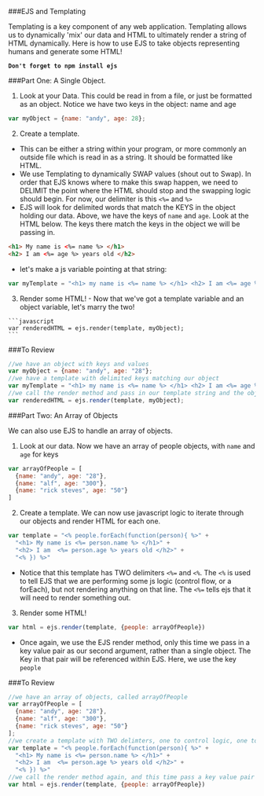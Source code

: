 
###EJS and Templating

Templating is a key component of any web application. Templating allows us to dynamically 'mix' our data and HTML to ultimately render a string of HTML dynamically. Here is how to use EJS to take objects representing humans and generate some HTML!

**`Don't forget to npm install ejs`**

###Part One: A Single Object.

1. Look at your Data. This could be read in from a file, or just be formatted as an object. Notice we have two keys in the object: name and age

```javascript
var myObject = {name: "andy", age: 28};
```

2. Create a template.
  - This can be either a string within your program, or more commonly an outside file which is read in as a string. It should be formatted like HTML.
  - We use Templating to dynamically SWAP values (shout out to Swap). In order that EJS knows where to make this swap happen, we need to DELIMIT the point where the HTML should stop and the swapping logic should begin. For now, our delimiter is this `<%=` and `%>`
  - EJS will look for delimited words that match the KEYS in the object holding our data. Above, we have the keys of `name` and `age`. Look at the HTML below. The keys there match the keys in the object we will be passing in.


  ```html
  <h1> My name is <%= name %> </h1>
  <h2> I am <%= age %> years old </h2>
  ```
  - let's make a js variable pointing at that string:

  ```javascript
  var myTemplate = "<h1> my name is <%= name %> </h1> <h2> I am <%= age %> years old </h2>"
  ```

  3. Render some HTML!
    - Now that we've got a template variable and an object variable, let's marry the two!

    ```javascript
    var renderedHTML = ejs.render(template, myObject);
    ```

###To Review
  ```javascript
  //we have an object with keys and values
  var myObject = {name: "andy", age: "28"};
  //we have a template with delimited keys matching our object
  var myTemplate = "<h1> my name is <%= name %> </h1> <h2> I am <%= age %> years old </h2>"
  //we call the render method and pass in our template string and the object as arguments. Tada!
  var renderedHTML = ejs.render(template, myObject);
  ```


###Part Two: An Array of Objects

We can also use EJS to handle an array of objects.


1. Look at our data. Now we have an array of people objects, with `name` and `age` for keys

```javascript
var arrayOfPeople = [
  {name: "andy", age: "28"},
  {name: "alf", age: "300"},
  {name: "rick steves", age: "50"}
]
```

2. Create a template. We can now use javascript logic to iterate through our objects and render HTML for each one.

```javascript
var template = "<% people.forEach(function(person){ %>" +
  "<h1> My name is <%= person.name %> </h1>" +
  "<h2> I am  <%= person.age %> years old </h2>" +
  "<% }) %>"
```
- Notice that this template has TWO delimiters `<%=` and `<%`. The `<%` is used to tell EJS that we are performing some js logic (control flow, or a forEach), but not rendering anything on that line. The `<%=` tells ejs that it will need to render something out.

3. Render some HTML!

```javascript
var html = ejs.render(template, {people: arrayOfPeople})
```

- Once again, we use the EJS render method, only this time we pass in a key value pair as our second argument, rather than a single object. The Key in that pair will be referenced within EJS. Here, we use the key `people`

###To Review

```javascript
//we have an array of objects, called arrayOfPeople
var arrayOfPeople = [
  {name: "andy", age: "28"},
  {name: "alf", age: "300"},
  {name: "rick steves", age: "50"}
];
//we create a template with TWO delimters, one to control logic, one to render HTML.
var template = "<% people.forEach(function(person){ %>" +
  "<h1> My name is <%= person.name %> </h1>" +
  "<h2> I am  <%= person.age %> years old </h2>" +
  "<% }) %>"
//we call the render method again, and this time pass a key value pair to pass a whole array of objects into the template
var html = ejs.render(template, {people: arrayOfPeople})

```
